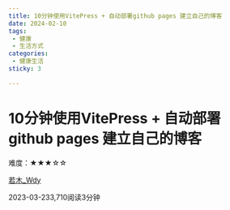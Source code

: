 ```yaml
---
title: 10分钟使用VitePress + 自动部署github pages 建立自己的博客
date: 2024-02-10
tags:
 - 健康
 - 生活方式
categories:
 - 健康生活
sticky: 3

---
```


# 





# 10分钟使用VitePress + 自动部署github pages 建立自己的博客

难度：★★★☆☆

[若木_Wdy](https://juejin.cn/user/712139265545277/posts)

2023-03-233,710阅读3分钟